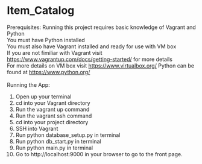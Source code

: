 # Item_Catalog

Prerequisites:
Running this project requires basic knowledge of Vagrant and Python<br>
You must have Python installed <br>
You must also have Vagrant installed and ready for use with VM box <br>
If you are not fimiliar with Vagrant visit https://www.vagrantup.com/docs/getting-started/ for more details <br>
For more details on VM box visit https://www.virtualbox.org/
Python can be found at https://www.python.org/<br>
<br>
Running the App:
1. Open up your terminal
2. cd into your Vagrant directory
3. Run the vagrant up command
4. Run the vagrant ssh command
5. cd into your project directory
6. SSH into Vagrant
7. Run python database_setup.py in terminal
8. Run python db_start.py in terminal 
9. Run python main.py in terminal
10. Go to http://localhost:9000 in your browser to go to the front page.
